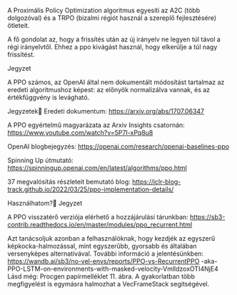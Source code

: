A Proximális Policy Optimization algoritmus egyesíti az A2C (több dolgozóval) és a TRPO (bizalmi régiót használ a szereplő fejlesztésére) ötleteit.

A fő gondolat az, hogy a frissítés után az új irányelv ne legyen túl távol a régi irányelvtől. Ehhez a ppo kivágást használ, hogy elkerülje a túl nagy frissítést.

Jegyzet

A PPO számos, az OpenAI által nem dokumentált módosítást tartalmaz az eredeti algoritmushoz képest: az előnyök normalizálva vannak, és az értékfüggvény is levágható.

Jegyzetek
Eredeti dokumentum: https://arxiv.org/abs/1707.06347

A PPO egyértelmű magyarázata az Arxiv Insights csatornán: https://www.youtube.com/watch?v=5P7I-xPq8u8

OpenAI blogbejegyzés: https://openai.com/research/openai-baselines-ppo

Spinning Up útmutató: https://spinningup.openai.com/en/latest/algorithms/ppo.html

37 megvalósítás részleteit bemutató blog: https://iclr-blog-track.github.io/2022/03/25/ppo-implementation-details/

Használhatom?
Jegyzet

A PPO visszatérő verziója elérhető a hozzájárulási tárunkban: https://sb3-contrib.readthedocs.io/en/master/modules/ppo_recurrent.html

Azt tanácsoljuk azonban a felhasználóknak, hogy kezdjék az egyszerű képkocka-halmozással, mint egyszerűbb, gyorsabb és általában versenyképes alternatívával. További információ a jelentésünkben: https://wandb.ai/sb3/no-vel-envs/reports/PPO-vs-RecurrentPPO -aka-PPO-LSTM-on-environments-with-masked-velocity-VmlldzoxOTI4NjE4 Lásd még: Procgen papírmelléklet 11. ábra. A gyakorlatban több megfigyelést is egymásra halmozhat a VecFrameStack segítségével.
